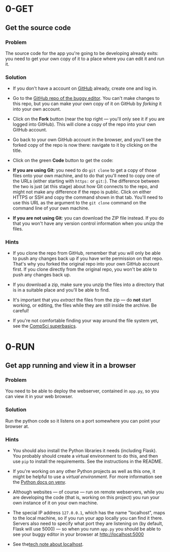 #  0-GET

## Get the source code

### Problem

The source code for the app you're going to be developing already exits: you
need to get your own copy of it to a place where you can edit it and run it.

### Solution

* If you don't have a account on [GitHub](https://github.com) already,
  create one and log in.

* Go to the [GitHub repo of the buggy editor](%BUGGY_EDITOR_REPO_URL%).
  You can't make changes to this repo, but you can make your own copy of
  it on GitHub by _forking_ it into your own account.

* Click on the **Fork** button (near the top right — you'll only see it if
  you are logged into GitHub). This will clone a copy of the repo into your own
  GitHub account. 
  
* Go back to your own GitHub account in the browser, and you'll see the forked
  copy of the repo is now there: navigate to it by clicking on the title.

* Click on the green **Code** button to get the code:

* **If you are using Git**: you need to do `git clone` to get a copy of those
  files onto your own machine, and to do that you'll need to copy one of the
  URLs (either starting with `https:` or `git:`). The difference between the
  two is just (at this stage) about how Git connects to the repo, and might
  not make any difference if the repo is public. Click on either HTTPS or SSH
  and copy the command shown in that tab. You'll need to use this URL as
  the argument to the `git clone` command on the command line of your own
  machine.

* **If you are not using Git**: you can download the ZIP file instead. If you
  do that you won't have any version control information when you unizp the
  files.

### Hints

* If you clone the repo from GitHub, remember that you will only be able to push
  any changes back up if you have write permission on that repo. That's why
  you forked the original repo into your own GitHub account first. If you clone
  directly from the original repo, you won't be able to push any changes back
  up.

* If you download a zip, make sure you unzip the files into a directory
  that is in a suitable place and you'll be able to find.

* It's important that you _extract_ the files from the zip — do **not**
  start working, or editing, the files while they are still inside the
  archive. Be careful!

* If you're not comfortable finding your way around the file system yet,
  see the [CompSci superbasics](%SUPERBASICS_URL%/file-system).


# 0-RUN

## Get app running and view it in a browser 

### Problem

You need to be able to deploy the webserver, contained in `app.py`, so you can
view it in your web browser.

### Solution

Run the python code so it listens on a port somewhere you can point your
browser at.

### Hints

* You should also install the Python libraries it needs (including Flask).
  You probably should create a virtual environment to do this, and then use
  `pip` to install the requirements. See the instructions in the README.

* If you're working on any other Python projects as well as this one, it
  might be helpful to use a _virtual environment_. For more information
  see the [Python docs on venv](https://docs.python.org/3/library/venv.html).

* Although websites — of course — run on remote webservers, while you are
  developing the code (that is, working on this project) you run your own
  instance of it on your own machine.

* The special IP address `127.0.0.1`, which has the name "localhost", maps to
  the local machine, so if you run your app locally you can find it there.
  Servers also need to specify what port they are listening on (by default,
  Flask will use 5000) — so when you runn `app.py` you should be able to see
  your buggy editor in your browser at
  [http://localhost:5000](http://localhost:5000)

* See the[tech note about localhost](%BUGGY_RACE_SERVER_URL%/tech_notes/localhost).
